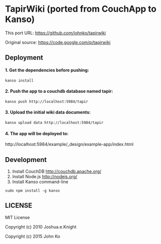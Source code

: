 # TapirWiki (ported from CouchApp to Kanso)

This port URL: https://github.com/johnko/tapirwiki

Original source: https://code.google.com/p/tapirwiki

## Deployment

#### 1. Get the dependencies before pushing:

```
kanso install
```

#### 2. Push the app to a couchdb database named tapir:

```
kanso push http://localhost:5984/tapir
```

#### 3. Upload the initial wiki data documents:

```
kanso upload data http://localhost:5984/tapir
```

#### 4. The app will be deployed to:

http://localhost:5984/example/_design/example-app/index.html

## Development

1. Install CouchDB http://couchdb.apache.org/
2. Install Node.js http://nodejs.org/
3. Install Kanso command-line
```
sudo npm install -g kanso
```

## LICENSE

MIT License

Copyright (c) 2010 Joshua.e.Knight

Copyright (c) 2015 John Ko
